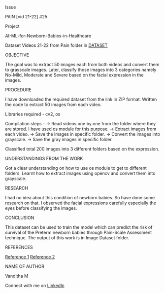 Issue

PAIN [vid 21-22] #25

Project

AI-ML-for-Newborn-Babies-in-Healthcare

Dataset
Videos 21-22 from Pain folder in  [DATASET](https://livemissouristate-my.sharepoint.com/:f:/g/personal/nyc10040_missouristate_edu/Ev2GCLuXRK1DsgbeiRGRywkBBzLLqRH-OKaMi3rFHuM3iA?e=Zm3XcU)


OBJECTIVE

The goal was to extract 50 images each from both videos and convert them to grayscale images. Later, classify those images into 3 categories namely No-Mild, Moderate and Severe based on the facial expression in the images.


PROCEDURE

I have downloaded the required dataset from the link in ZIP format.
Written the code to extract 50 images from each video.

Libraries required - cv2, os

Compilation steps -
  -> Read videos one by one from the folder where they are stored. I have used os module for this purpose.
  -> Extract images from each video.
  -> Save the images in specific folder.
  -> Convert the images into grayscale.
  -> Save the gray images in specific folder.

Classified total 200 images into 3 different folders based on the expression.


UNDERSTANDINGS FROM THE WORK

Got a clear understanding on how to use os module to get to different folders.
Learnt how to extract images using opencv and convert them into grayscale.

RESEARCH

I had no idea about this condition of newborn babies. So have done some research on that. I observed the facial expressions carefully especially the eyes before classifying the images.


CONCLUSION

This dataset can be used to train the model which can predict the risk of survival of the Preterm newborn babies through Pain-Scale Assessment technique.
The output of this work is in Image Dataset folder.

REFERENCES

[Reference 1](https://theailearner.com/2018/10/15/extracting-and-saving-video-frames-using-opencv-python/)
[Reference 2](https://www.geeksforgeeks.org/extract-images-from-video-in-python/)

NAME OF AUTHOR

Vanditha M

Connect with me on [LinkedIn](https://www.linkedin.com/in/vanditha07/)
